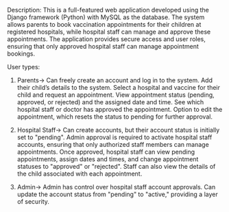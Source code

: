 Description:
This is a full-featured web application developed using the Django framework (Python) with MySQL as the database. The system allows parents to book vaccination appointments for their children at registered hospitals, while hospital staff can manage and approve these appointments. The application provides secure access and user roles, ensuring that only approved hospital staff can manage appointment bookings.

User types:
1) Parents-> Can freely create an account and log in to the system.
Add their child’s details to the system.
Select a hospital and vaccine for their child and request an appointment.
View appointment status (pending, approved, or rejected) and the assigned date and time.
See which hospital staff or doctor has approved the appointment.
Option to edit the appointment, which resets the status to pending for further approval.

2) Hospital Staff-> Can create accounts, but their account status is initially set to "pending".
Admin approval is required to activate hospital staff accounts, ensuring that only authorized staff members can manage appointments.
Once approved, hospital staff can view pending appointments, assign dates and times, and change appointment statuses to "approved" or "rejected".
Staff can also view the details of the child associated with each appointment.

3) Admin->
Admin has control over hospital staff account approvals.
Can update the account status from "pending" to "active," providing a layer of security.

